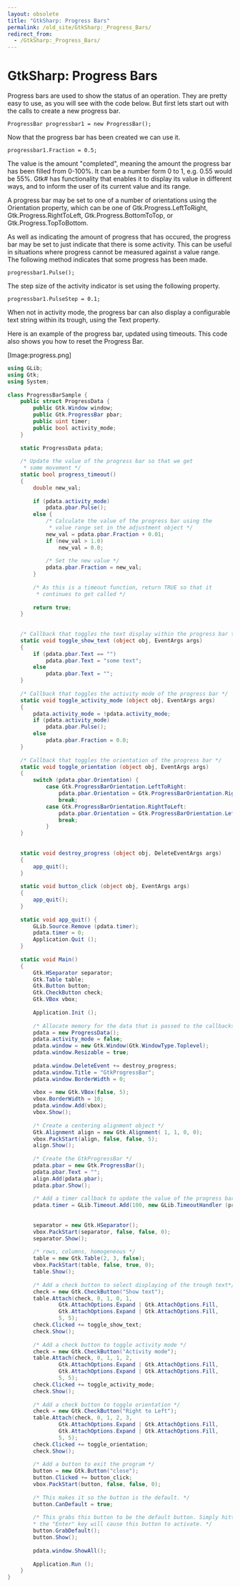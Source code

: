 ```yaml
---
layout: obsolete
title: "GtkSharp: Progress Bars"
permalink: /old_site/GtkSharp:_Progress_Bars/
redirect_from:
  - /GtkSharp:_Progress_Bars/
---
```


GtkSharp: Progress Bars
=======================

Progress bars are used to show the status of an operation. They are pretty easy to use, as you will see with the code below. But first lets start out with the calls to create a new progress bar.

    ProgressBar progressbar1 = new ProgressBar();

Now that the progress bar has been created we can use it.

    progressbar1.Fraction = 0.5;

The value is the amount "completed", meaning the amount the progress bar has been filled from 0-100%. It can be a number form 0 to 1, e.g. 0.55 would be 55%. Gtk\# has functionality that enables it to display its value in different ways, and to inform the user of its current value and its range.

A progress bar may be set to one of a number of orientations using the Orientation property, which can be one of Gtk.Progress.LeftToRight, Gtk.Progress.RightToLeft, Gtk.Progress.BottomToTop, or Gtk.Progress.TopToBottom.

As well as indicating the amount of progress that has occured, the progress bar may be set to just indicate that there is some activity. This can be useful in situations where progress cannot be measured against a value range. The following method indicates that some progress has been made.

    progressbar1.Pulse();

The step size of the activity indicator is set using the following property.

    progressbar1.PulseStep = 0.1;

When not in activity mode, the progress bar can also display a configurable text string within its trough, using the Text property.

Here is an example of the progress bar, updated using timeouts. This code also shows you how to reset the Progress Bar.

[Image:progress.png]

``` csharp
using GLib;
using Gtk;
using System;
 
class ProgressBarSample {
    public struct ProgressData {
        public Gtk.Window window;
        public Gtk.ProgressBar pbar;
        public uint timer;
        public bool activity_mode;
    }
 
    static ProgressData pdata;
 
    /* Update the value of the progress bar so that we get
     * some movement */
    static bool progress_timeout()
    {
        double new_val;
 
        if (pdata.activity_mode)
            pdata.pbar.Pulse();
        else {
            /* Calculate the value of the progress bar using the
             * value range set in the adjustment object */
            new_val = pdata.pbar.Fraction + 0.01;
            if (new_val > 1.0)
                new_val = 0.0;
 
            /* Set the new value */
            pdata.pbar.Fraction = new_val;
        }
 
        /* As this is a timeout function, return TRUE so that it
         * continues to get called */
 
        return true;
    }
 
 
    /* Callback that toggles the text display within the progress bar trough */
    static void toggle_show_text (object obj, EventArgs args)
    {
        if (pdata.pbar.Text == "")
            pdata.pbar.Text = "some text";
        else
            pdata.pbar.Text = "";
    }
 
    /* Callback that toggles the activity mode of the progress bar */
    static void toggle_activity_mode (object obj, EventArgs args)
    {
        pdata.activity_mode = !pdata.activity_mode;
        if (pdata.activity_mode)
            pdata.pbar.Pulse();
        else
            pdata.pbar.Fraction = 0.0;
    }
 
    /* Callback that toggles the orientation of the progress bar */
    static void toggle_orientation (object obj, EventArgs args)
    {
        switch (pdata.pbar.Orientation) {
            case Gtk.ProgressBarOrientation.LeftToRight:
                pdata.pbar.Orientation = Gtk.ProgressBarOrientation.RightToLeft;
                break;
            case Gtk.ProgressBarOrientation.RightToLeft:
                pdata.pbar.Orientation = Gtk.ProgressBarOrientation.LeftToRight;
                break;
            }
    }
 
 
    static void destroy_progress (object obj, DeleteEventArgs args)
    {
        app_quit();
    }
 
    static void button_click (object obj, EventArgs args)
    {
        app_quit();
    }
 
    static void app_quit() {
        GLib.Source.Remove (pdata.timer);
        pdata.timer = 0;
        Application.Quit ();
    }
 
    static void Main()
    {
        Gtk.HSeparator separator;
        Gtk.Table table;
        Gtk.Button button;
        Gtk.CheckButton check;
        Gtk.VBox vbox;
 
        Application.Init ();
 
        /* Allocate memory for the data that is passed to the callbacks*/
        pdata = new ProgressData();
        pdata.activity_mode = false;
        pdata.window = new Gtk.Window(Gtk.WindowType.Toplevel);
        pdata.window.Resizable = true;
 
        pdata.window.DeleteEvent += destroy_progress;
        pdata.window.Title = "GtkProgressBar";
        pdata.window.BorderWidth = 0;
 
        vbox = new Gtk.VBox(false, 5);
        vbox.BorderWidth = 10;
        pdata.window.Add(vbox);
        vbox.Show();
 
        /* Create a centering alignment object */
        Gtk.Alignment align = new Gtk.Alignment( 1, 1, 0, 0);
        vbox.PackStart(align, false, false, 5);
        align.Show();
 
        /* Create the GtkProgressBar */
        pdata.pbar = new Gtk.ProgressBar();
        pdata.pbar.Text = "";
        align.Add(pdata.pbar);
        pdata.pbar.Show();
 
        /* Add a timer callback to update the value of the progress bar*/
        pdata.timer = GLib.Timeout.Add(100, new GLib.TimeoutHandler (progress_timeout) );
 
 
        separator = new Gtk.HSeparator();
        vbox.PackStart(separator, false, false, 0);
        separator.Show();
 
        /* rows, columns, homogeneous */
        table = new Gtk.Table(2, 3, false);
        vbox.PackStart(table, false, true, 0);
        table.Show();
 
        /* Add a check button to select displaying of the trough text*/
        check = new Gtk.CheckButton("Show text");
        table.Attach(check, 0, 1, 0, 1, 
                Gtk.AttachOptions.Expand | Gtk.AttachOptions.Fill, 
                Gtk.AttachOptions.Expand | Gtk.AttachOptions.Fill, 
                5, 5);
        check.Clicked += toggle_show_text;
        check.Show();
 
        /* Add a check button to toggle activity mode */
        check = new Gtk.CheckButton("Activity mode");
        table.Attach(check, 0, 1, 1, 2, 
                Gtk.AttachOptions.Expand | Gtk.AttachOptions.Fill, 
                Gtk.AttachOptions.Expand | Gtk.AttachOptions.Fill, 
                5, 5);
        check.Clicked += toggle_activity_mode;
        check.Show();
 
        /* Add a check button to toggle orientation */
        check = new Gtk.CheckButton("Right to Left");
        table.Attach(check, 0, 1, 2, 3, 
                Gtk.AttachOptions.Expand | Gtk.AttachOptions.Fill, 
                Gtk.AttachOptions.Expand | Gtk.AttachOptions.Fill, 
                5, 5);
        check.Clicked += toggle_orientation;
        check.Show();
 
        /* Add a button to exit the program */
        button = new Gtk.Button("close");
        button.Clicked += button_click;
        vbox.PackStart(button, false, false, 0);
 
        /* This makes it so the button is the default. */
        button.CanDefault = true;
 
        /* This grabs this button to be the default button. Simply hitting
        * the "Enter" key will cause this button to activate. */
        button.GrabDefault();
        button.Show();
 
        pdata.window.ShowAll();
 
        Application.Run ();
    }
}
```

